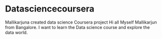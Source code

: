 # Datasciencecoursera
Mallikarjuna created data science Coursera project
Hi all
Myself Mallikarjun from Bangalore. I want to learn the Data science course and explore the data world. 
